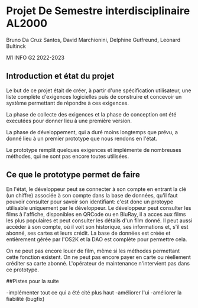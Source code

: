 # Projet De Semestre interdisciplinaire AL2000
Bruno Da Cruz Santos, David Marchionini, Delphine Gutfreund, Leonard Bultinck

M1 INFO G2 2022-2023

## Introduction et état du projet
Le but de ce projet était de créer, à partir d'une spécification utilisateur, une liste complète d'exigences logicielles puis de construire et concevoir un système permettant de répondre à ces exigences.

La phase de collecte des exigences et la phase de conception ont été executées pour donner lieu à une première version.

La phase de développement, qui a duré moins longtemps que prévu, a donné lieu à un premier prototype que nous rendons en l'état.

Le prototype remplit quelques exigences et implémente de nombreuses méthodes, qui ne sont pas encore toutes utilisées.

## Ce que le prototype permet de faire

En l'état, le développeur peut se connecter à son compte en entrant la clé (un chiffre) associée à son compte dans la base de données, qu'il faut pouvoir consulter pour savoir son identifiant: c'est donc un protoype utilisable uniquement par le développeur.
Le développeur peut consulter les films à l'affiche, disponibles en QRCode ou en BluRay, il a acces aux films les plus populaires et peut consulter les détails d'un film donné.
Il peut aussi accéder à son compte, où il voit son historique, ses informations et, s'il est abonné, ses cartes et leurs crédit.
La base de données est créée et entièrement gérée par l'OS2K et la DAO est complète pour permettre cela.

On ne peut pas encore louer de film, même si les méthodes permettant cette fonction existent.
On ne peut pas encore payer en carte ou réellement créditer sa carte abonné.
L'opérateur de maintenance n'intervient pas dans ce prototype.

##Pistes pour la suite

-implémenter tout ce qui a été cité plus haut
-améliorer l'ui
-améliorer la fiabilité (bugfix)


